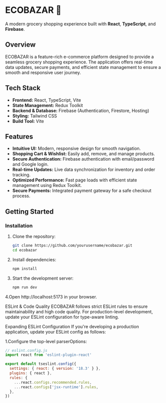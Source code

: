 # ECOBAZAR 🌿
A modern grocery shopping experience built with **React**, **TypeScript**, and **Firebase**.

## Overview
ECOBAZAR is a feature-rich e-commerce platform designed to provide a seamless grocery shopping experience. The application offers real-time data updates, secure payments, and efficient state management to ensure a smooth and responsive user journey.

## Tech Stack
- **Frontend:** React, TypeScript, Vite
- **State Management:** Redux Toolkit
- **Backend & Database:** Firebase (Authentication, Firestore, Hosting)
- **Styling:** Tailwind CSS
- **Build Tool:** Vite

## Features
- **Intuitive UI:** Modern, responsive design for smooth navigation.
- **Shopping Cart & Wishlist:** Easily add, remove, and manage products.
- **Secure Authentication:** Firebase authentication with email/password and Google login.
- **Real-time Updates:** Live data synchronization for inventory and order tracking.
- **Optimized Performance:** Fast page loads with efficient state management using Redux Toolkit.
- **Secure Payments:** Integrated payment gateway for a safe checkout process.

## Getting Started
### Installation
1. Clone the repository:
   ```sh
   git clone https://github.com/yourusername/ecobazar.git
   cd ecobazar
2. Install dependencies:
   ```sh
   npm install
3. Start the development server:
   ```sh
   npm run dev
4.Open http://localhost:5173 in your browser.

ESLint & Code Quality
ECOBAZAR follows strict ESLint rules to ensure maintainability and high code quality. For production-level development, update your ESLint configuration for type-aware linting.

Expanding ESLint Configuration
If you're developing a production application, update your ESLint config as follows:

1.Configure the top-level parserOptions:
```js
// eslint.config.js
import react from 'eslint-plugin-react'

export default tseslint.config({
  settings: { react: { version: '18.3' } },
  plugins: { react },
  rules: {
    ...react.configs.recommended.rules,
    ...react.configs['jsx-runtime'].rules,
  },
})

